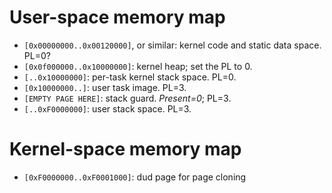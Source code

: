 User-space memory map
=====================

 * `[0x00000000..0x00120000]`, or similar: kernel code and static data space. PL=0?
 * `[0x0f000000..0x10000000]`: kernel heap; set the PL to 0.
 * `[..0x10000000]`: per-task kernel stack space. PL=0.
 * `[0x10000000..]`: user task image. PL=3.
 * `[EMPTY PAGE HERE]`: stack guard. *Present=0*; PL=3.
 * `[..0xF0000000]`: user stack space. PL=3.

Kernel-space memory map
=======================

 * `[0xF0000000..0xF0001000]`: dud page for page cloning
